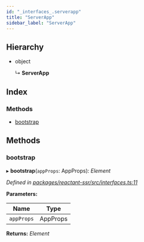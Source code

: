 ```yaml
---
id: "_interfaces_.serverapp"
title: "ServerApp"
sidebar_label: "ServerApp"
---
```


## Hierarchy

* object

  ↳ **ServerApp**

## Index

### Methods

* [bootstrap](_interfaces_.serverapp.md#bootstrap)

## Methods

###  bootstrap

▸ **bootstrap**(`appProps`: AppProps): *Element*

*Defined in [packages/reactant-ssr/src/interfaces.ts:11](https://github.com/unadlib/reactant/blob/ae1de025/packages/reactant-ssr/src/interfaces.ts#L11)*

**Parameters:**

Name | Type |
------ | ------ |
`appProps` | AppProps |

**Returns:** *Element*
